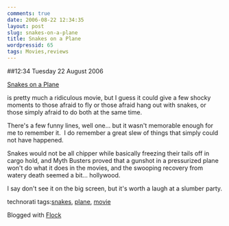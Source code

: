```yaml
---
comments: true
date: 2006-08-22 12:34:35
layout: post
slug: snakes-on-a-plane
title: Snakes on a Plane
wordpressid: 65
tags: Movies,reviews
---
```


##12:34 Tuesday 22 August 2006

[Snakes on a Plane](http://www.snakesonaplane.com)





is pretty much a ridiculous movie, but I guess it could give a few shocky moments to those afraid to fly or those afraid hang out with snakes, or those simply afraid to do both at the same time.





There's a few funny lines, well one... but it wasn't memorable enough for me to remember it.  I do remember a great slew of things that simply could not have happened.





Snakes would not be all chipper while basically freezing their tails off in cargo hold, and Myth Busters proved that a gunshot in a pressurized plane won't do what it does in the movies, and the swooping recovery from watery death seemed a bit... hollywood.





I say don't see it on the big screen, but it's worth a laugh at a slumber party.





  







technorati tags:[snakes](http://technorati.com/tag/snakes), [plane](http://technorati.com/tag/plane), [movie](http://technorati.com/tag/movie)

Blogged with [Flock](http://www.flock.com)
